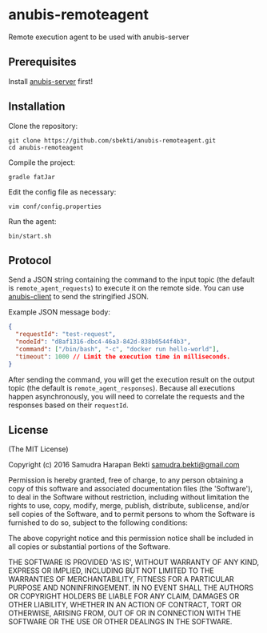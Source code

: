# anubis-remoteagent
Remote execution agent to be used with anubis-server

## Prerequisites
Install [anubis-server](https://github.com/sbekti/anubis-server) first!

## Installation
Clone the repository:
~~~shell
git clone https://github.com/sbekti/anubis-remoteagent.git
cd anubis-remoteagent
~~~
Compile the project:
~~~shell
gradle fatJar
~~~
Edit the config file as necessary:
~~~shell
vim conf/config.properties
~~~
Run the agent:
~~~shell
bin/start.sh
~~~

## Protocol

Send a JSON string containing the command to the input topic (the default is `remote_agent_requests`) to execute it on the remote side. You can use [anubis-client](https://github.com/sbekti/anubis-client) to send the stringified JSON.

Example JSON message body:
~~~json
{
  "requestId": "test-request",
  "nodeId": "d8af1316-dbc4-46a3-842d-838b0544f4b3",
  "command": ["/bin/bash", "-c", "docker run hello-world"],
  "timeout": 1000 // Limit the execution time in milliseconds.
}
~~~
After sending the command, you will get the execution result on the output topic (the default is `remote_agent_responses`). Because all executions happen asynchronously, you will need to correlate the requests and the responses based on their `requestId`.

## License

(The MIT License)

Copyright (c) 2016 Samudra Harapan Bekti <samudra.bekti@gmail.com>

Permission is hereby granted, free of charge, to any person obtaining
a copy of this software and associated documentation files (the
'Software'), to deal in the Software without restriction, including
without limitation the rights to use, copy, modify, merge, publish,
distribute, sublicense, and/or sell copies of the Software, and to
permit persons to whom the Software is furnished to do so, subject to
the following conditions:

The above copyright notice and this permission notice shall be
included in all copies or substantial portions of the Software.

THE SOFTWARE IS PROVIDED 'AS IS', WITHOUT WARRANTY OF ANY KIND,
EXPRESS OR IMPLIED, INCLUDING BUT NOT LIMITED TO THE WARRANTIES OF
MERCHANTABILITY, FITNESS FOR A PARTICULAR PURPOSE AND NONINFRINGEMENT.
IN NO EVENT SHALL THE AUTHORS OR COPYRIGHT HOLDERS BE LIABLE FOR ANY
CLAIM, DAMAGES OR OTHER LIABILITY, WHETHER IN AN ACTION OF CONTRACT,
TORT OR OTHERWISE, ARISING FROM, OUT OF OR IN CONNECTION WITH THE
SOFTWARE OR THE USE OR OTHER DEALINGS IN THE SOFTWARE.
